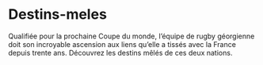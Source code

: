 # Destins-meles
Qualifiée pour la prochaine Coupe du monde, l’équipe de rugby géorgienne doit son incroyable ascension aux liens qu’elle a tissés avec la France depuis trente ans. Découvrez les destins mêlés de ces deux nations.
